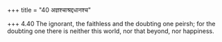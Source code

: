 +++
title = "40 अज्ञश्चाश्रद्दधानश्च"

+++
4.40 The ignorant, the faithless and the doubting one peirsh; for the
doubting one there is neither this world, nor that beyond, nor
happiness.
